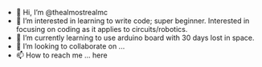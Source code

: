 - 👋 Hi, I’m @thealmostrealmc
- 👀 I’m interested in learning to write code; super beginner. Interested in focusing on coding as it applies to circuits/robotics.
- 🌱 I’m currently learning to use arduino board with 30 days lost in space.
- 💞️ I’m looking to collaborate on ...
- 📫 How to reach me ... here

<!---
thealmostrealmc/thealmostrealmc is a ✨ special ✨ repository because its `README.md` (this file) appears on your GitHub profile.
You can click the Preview link to take a look at your changes.
--->
